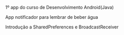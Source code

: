 
1º app do curso de Desenvolvimento Android(Java)

App notificador para lembrar de beber água

Introdução a SharedPreferences e BroadcastReceiver

